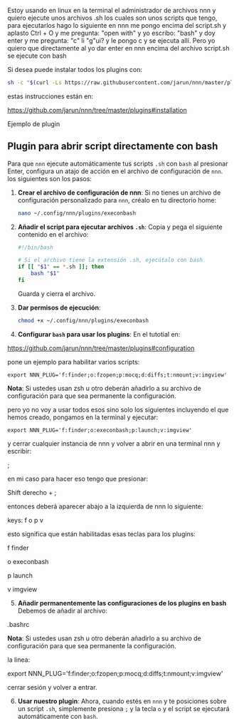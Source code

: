 Estoy usando en linux en la terminal el administrador de archivos nnn y quiero ejecute unos archivos .sh los cuales son unos scripts que tengo, para ejecutarlos hago lo siguiente en nnn me pongo encima del script.sh y aplasto Ctrl + O y me pregunta: "open with" y yo escribo: "bash" y doy enter y me pregunta: "c" li "g"ui? y le pongo c y se ejecuta allí. Pero yo quiero que directamente al yo dar enter en nnn encima del archivo script.sh se ejecute con bash

Si desea puede instalar todos los plugins con:

```bash
sh -c "$(curl -Ls https://raw.githubusercontent.com/jarun/nnn/master/plugins/getplugs)"
```

estas instrucciones están en:

https://github.com/jarun/nnn/tree/master/plugins#installation

Ejemplo de plugin

## Plugin para abrir script directamente con bash

Para que `nnn` ejecute automáticamente tus scripts `.sh` con `bash` al presionar Enter, configura un atajo de acción en el archivo de configuración de `nnn`. los siguientes son los pasos:

1. **Crear el archivo de configuración de nnn**: Si no tienes un archivo de configuración personalizado para `nnn`, créalo en tu directorio home:

   ```bash
   nano ~/.config/nnn/plugins/execonbash
   ```

2. **Añadir el script para ejecutar archivos `.sh`**: Copia y pega el siguiente contenido en el archivo:

   ```bash
   #!/bin/bash

   # Si el archivo tiene la extensión .sh, ejecútalo con bash
   if [[ "$1" == *.sh ]]; then
       bash "$1"
   fi
   ```

   Guarda y cierra el archivo.

3. **Dar permisos de ejecución**:

   ```bash
   chmod +x ~/.config/nnn/plugins/execonbash
   ```

4. **Configurar `bash` para usar los plugins**:
En el tutotial en:

https://github.com/jarun/nnn/tree/master/plugins#configuration

pone un ejemplo para habilitar varios scripts:

```
export NNN_PLUG='f:finder;o:fzopen;p:mocq;d:diffs;t:nmount;v:imgview'
```

**Nota**: Si ustedes usan zsh u otro deberán añadirlo a su archivo de configuración para que sea permanente la configuración.

pero yo no voy a usar todos esos sino solo los siguientes incluyendo el que hemos creado, pongamos en la terminal y ejecutar:

```
export NNN_PLUG='f:finder;o:execonbash;p:launch;v:imgview'
```

y cerrar cualquier instancia de nnn y volver a abrir en una terminal nnn y escribir:

;

en mi caso para hacer eso tengo que presionar:

Shift derecho + ;

entonces deberá aparecer abajo a la izquierda de nnn lo siguiente:

keys: f o p v

esto significa que están habilitadas esas teclas para los plugins:

f finder

o execonbash

p launch

v imgview

5. **Añadir permanentemente las configuraciones de los plugins en bash**
Debemos de añadir al archivo:

.bashrc

**Nota**: Si ustedes usan zsh u otro deberán añadirlo a su archivo de configuración para que sea permanente la configuración.


la linea:

export NNN_PLUG='f:finder;o:fzopen;p:mocq;d:diffs;t:nmount;v:imgview'

cerrar sesión y volver a entrar.

6. **Usar nuestro plugin**: Ahora, cuando estés en `nnn` y te posiciones sobre un script `.sh`, simplemente presiona `;` y la tecla `o` y el script se ejecutará automáticamente con `bash`.





